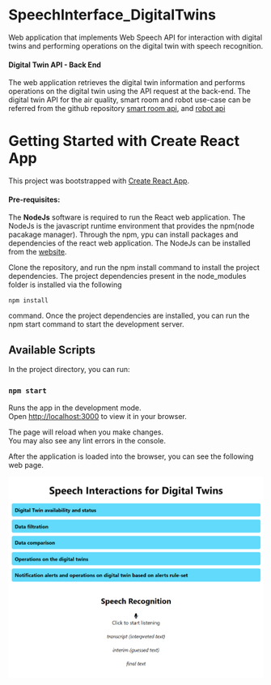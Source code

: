 # SpeechInterface_DigitalTwins

Web application that implements Web Speech API for interaction with digital twins and performing operations on the digital twin with speech recognition.  

#### Digital Twin API - Back End

The web application retrieves the digital twin information and performs operations on the digital twin using the API request at the back-end. The digital twin API for the air quality, smart room and robot use-case can be referred from the github repository [ smart room api](https://github.com/cdl-mint/SmartHome_AirQuality_Authentication), and [robot api](https://github.com/cdl-mint/Robot_API)

# Getting Started with Create React App

This project was bootstrapped with [Create React App](https://github.com/facebook/create-react-app).

#### Pre-requisites:

The **NodeJs** software is required to run the React web application. The NodeJs is the javascript runtime environment that provides the npm(node pacakage manager). Through the npm, ypu can install packages and dependencies of the react web application. The NodeJs can be installed from the [website](https://nodejs.org/en).

Clone the repository, and run the npm install command to install the project dependencies. The project dependencies present in the node_modules folder is installed via the following 

````
npm install 
````

command. Once the project dependencies are installed, you can run the npm start command to start the development server.

## Available Scripts

In the project directory, you can run:

### `npm start`

Runs the app in the development mode.\
Open [http://localhost:3000](http://localhost:3000) to view it in your browser.

The page will reload when you make changes.\
You may also see any lint errors in the console.

After the application is loaded into the browser, you can see the following web page.

![speech_interface](./images/speech_interface.png)

